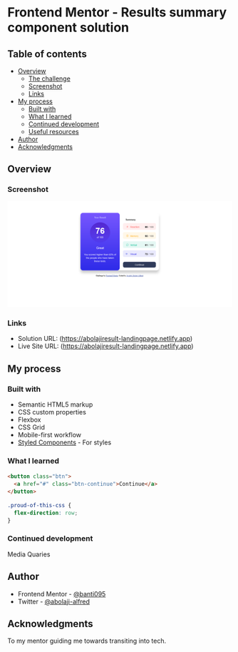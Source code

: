 # Frontend Mentor - Results summary component solution

## Table of contents

- [Overview](#overview)
  - [The challenge](#the-challenge)
  - [Screenshot](#screenshot)
  - [Links](#links)
- [My process](#my-process)
  - [Built with](#built-with)
  - [What I learned](#what-i-learned)
  - [Continued development](#continued-development)
  - [Useful resources](#useful-resources)
- [Author](#author)
- [Acknowledgments](#acknowledgments)

## Overview

### Screenshot

![](./design/Screenshot%202023-04-20%20at%2011-31-41%20Frontend%20Mentor%20Results%20summary%20component.png)

### Links

- Solution URL: (https://abolajiresult-landingpage.netlify.app)
- Live Site URL: (https://abolajiresult-landingpage.netlify.app)

## My process

### Built with

- Semantic HTML5 markup
- CSS custom properties
- Flexbox
- CSS Grid
- Mobile-first workflow
- [Styled Components](https://styled-components.com/) - For styles

### What I learned

```html
<button class="btn">
  <a href="#" class="btn-continue">Continue</a>
</button>
```

```css
.proud-of-this-css {
  flex-direction: row;
}
```

### Continued development

Media Quaries

## Author

- Frontend Mentor - [@banti095](https://www.frontendmentor.io/profile/banti095)
- Twitter - [@abolaji-alfred](https://www.twitter.com/yourusernameabolaj-ialfred)

## Acknowledgments

To my mentor guiding me towards transiting into tech.
